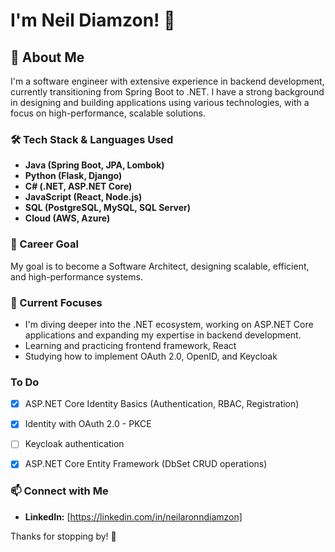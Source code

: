 
# I'm Neil Diamzon! 👋

## 🚀 About Me
I'm a software engineer with extensive experience in backend development, currently transitioning from Spring Boot to .NET. I have a strong background in designing and building applications using various technologies, with a focus on high-performance, scalable solutions.

### 🛠️ Tech Stack & Languages Used
- **Java (Spring Boot, JPA, Lombok)**
- **Python (Flask, Django)**
- **C# (.NET, ASP.NET Core)**
- **JavaScript (React, Node.js)**
- **SQL (PostgreSQL, MySQL, SQL Server)**
- **Cloud (AWS, Azure)**

### 🎯 Career Goal

My goal is to become a Software Architect, designing scalable, efficient, and high-performance systems.

### 📌 Current Focuses
- I'm diving deeper into the .NET ecosystem, working on ASP.NET Core applications and expanding my expertise in backend development.
- Learning and practicing frontend framework, React
- Studying how to implement OAuth 2.0, OpenID, and Keycloak

### To Do
- [x] ASP.NET Core Identity Basics (Authentication, RBAC, Registration)
- [x] Identity with OAuth 2.0 - PKCE
- [ ] Keycloak authentication
- [x] ASP.NET Core Entity Framework (DbSet CRUD operations)



### 📫 Connect with Me
- **LinkedIn:** [https://linkedin.com/in/neilaronndiamzon]

Thanks for stopping by! 🚀


<!--
**neildiamzon/neildiamzon** is a ✨ _special_ ✨ repository because its `README.md` (this file) appears on your GitHub profile.

Here are some ideas to get you started:

- 🔭 I’m currently working on ...
- 🌱 I’m currently learning ...
- 👯 I’m looking to collaborate on ...
- 🤔 I’m looking for help with ...
- 💬 Ask me about ...
- 📫 How to reach me: ...
- 😄 Pronouns: ...
- ⚡ Fun fact: ...
-->

<!--
**neildiamzon/neildiamzon** is a ✨ _special_ ✨ repository because its `README.md` (this file) appears on your GitHub profile.

Here are some ideas to get you started:

- 🔭 I’m currently working on ...
- 🌱 I’m currently learning ...
- 👯 I’m looking to collaborate on ...
- 🤔 I’m looking for help with ...
- 💬 Ask me about ...
- 📫 How to reach me: ...
- 😄 Pronouns: ...
- ⚡ Fun fact: ...
-->


